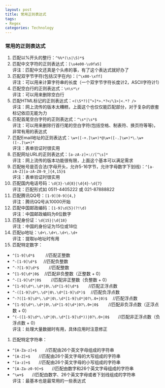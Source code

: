 ```yaml
---
layout: post
title: 常用正则表达式
tags:
- Regex
categories: Technology
---
```

### 常用的正则表达式

1. 匹配以%开头的整行：`^%%*(\s|\S)*$`
1. 匹配中文字符的正则表达式：`[\u4e00-\u9fa5]`
<br/>评注：匹配中文还真是个头疼的事，有了这个表达式就好办了
1. 匹配双字节字符(包括汉字在内)：`[^\x00-\xff]`<br/>
评注：可以用来计算字符串的长度（一个双字节字符长度计2，ASCII字符计1）
1. 匹配空白行的正则表达式：`\n\s*\r`
<br/>评注：可以用来删除空白行
1. 匹配HTML标记的正则表达式：`<(\S*?)[^>]*>.*?</\1>|<.*? />`
<br/>评注：网上流传的版本太糟糕，上面这个也仅仅能匹配部分，对于复杂的嵌套标记依旧无能为力
1. 匹配首尾空白字符的正则表达式：`^\s*|\s*$`
<br/>评注：可以用来删除行首行尾的空白字符(包括空格、制表符、换页符等等)，非常有用的表达式
1. 匹配Email地址的正则表达式：`\w+([-+.]\w+)*@\w+([-.]\w+)*\.\w+([-.]\w+)*`
<br/>评注：表单验证时很实用
1. 匹配网址URL的正则表达式：`[a-zA-z]+://[^\s]*`
<br/>评注：网上流传的版本功能很有限，上面这个基本可以满足需求
1. 匹配帐号是否合法(字母开头，允许5-16字节，允许字母数字下划线)：`^[a-zA-Z][a-zA-Z0-9_]{4,15}$`
<br/>评注：表单验证时很实用
1. 匹配国内电话号码：`\d{3}-\d{8}|\d{4}-\d{7}`
<br/>评注：匹配形式如 0511-4405222 或 021-87888822
1. 匹配腾讯QQ号：`[1-9][0-9]{4,}`
<br/>评注：腾讯QQ号从10000开始
1. 匹配中国邮政编码：`[1-9]\d{5}(?!\d)`
<br/>评注：中国邮政编码为6位数字
1. 匹配身份证：`\d{15}|\d{18}`
<br/>评注：中国的身份证为15位或18位
1. 匹配ip地址：`\d+\.\d+\.\d+\.\d+`
<br/>评注：提取ip地址时有用
1. 匹配特定数字：
 * `^[1-9]\d*$`　 　 //匹配正整数
 * `^-[1-9]\d*$` 　 //匹配负整数
 * `^-?[1-9]\d*$`　　 //匹配整数
 * `^[1-9]\d*|0$`　 //匹配非负整数（正整数 + 0）
 * `^-[1-9]\d*|0$`　　 //匹配非正整数（负整数 + 0）
 * `^[1-9]\d*\.\d*|0\.\d*[1-9]\d*$`　　 //匹配正浮点数
 * `^-([1-9]\d*\.\d*|0\.\d*[1-9]\d*)$`　 //匹配负浮点数
 * `^-?([1-9]\d*\.\d*|0\.\d*[1-9]\d*|0?\.0+|0)$`　 //匹配浮点数
 * `^[1-9]\d*\.\d*|0\.\d*[1-9]\d*|0?\.0+|0$`　　 //匹配非负浮点数（正浮点数 + 0）
 * `^(-([1-9]\d*\.\d*|0\.\d*[1-9]\d*))|0?\.0+|0$`　　//匹配非正浮点数（负浮点数 + 0）
<br/>评注：处理大量数据时有用，具体应用时注意修正
1. 匹配特定字符串：
 * `^[A-Za-z]+$`　　//匹配由26个英文字母组成的字符串
 * `^[A-Z]+$`　　//匹配由26个英文字母的大写组成的字符串
 * `^[a-z]+$`　　//匹配由26个英文字母的小写组成的字符串
 * `^[A-Za-z0-9]+$`　　//匹配由数字和26个英文字母组成的字符串
 * `^\w+$`　　//匹配由数字、26个英文字母或者下划线组成的字符串
<br/>评注：最基本也是最常用的一些表达式

